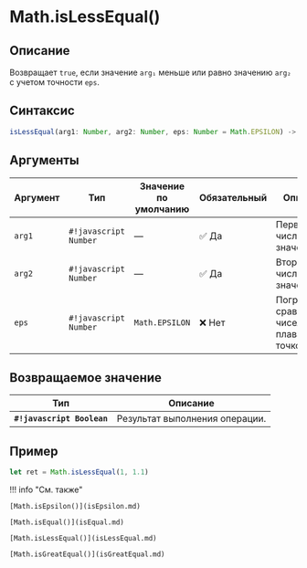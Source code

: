 # Math.isLessEqual()

## Описание
Возвращает `true`, если значение `arg₁` меньше или равно значению `arg₂` с учетом точности `eps`.

## Синтаксис
```javascript
isLessEqual(arg1: Number, arg2: Number, eps: Number = Math.EPSILON) -> Boolean
``` 

## Аргументы
| Аргумент | Тип    | Значение по умолчанию | Обязательный | Описание                      |
|---------|--------|-----------------------|--------------|-------------------------------|
| `arg1`  | `#!javascript Number` | —                     | :white_check_mark: Да         | Первое числовое значение.     |
| `arg2`  | `#!javascript Number` | —                     | :white_check_mark: Да         | Второе числовое значение.     |
| `eps`   | `#!javascript Number` | `Math.EPSILON`        | ❌ Нет        | Погрешность сравнения чисел с плавающей точкой. |

## Возвращаемое значение
| Тип    | Описание                      |
|--------|-------------------------------|
| **`#!javascript Boolean`** | Результат выполнения операции. |

## Пример
``` javascript linenums="1"
let ret = Math.isLessEqual(1, 1.1)
``` 

!!! info "См. также"

    [Math.isEpsilon()](isEpsilon.md)

    [Math.isEqual()](isEqual.md)

    [Math.isLessEqual()](isLessEqual.md)

    [Math.isGreatEqual()](isGreatEqual.md)
